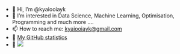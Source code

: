 - 👋 Hi, I’m @kyaiooiayk
- 👀 I’m interested in Data Science, Machine Learning, Optimisation, Programming and much more ....
- 📫 How to reach me: kyaiooiayk@gmail.com
- 👀 [My GitHub statistics](https://metrics.lecoq.io/about/kyaiooiayk)
- 👀 ![](https://komarev.com/ghpvc/?username=kyaiooiayk)

<!---
kyaiooiayk/kyaiooiayk is a ✨ special ✨ repository because its `README.md` (this file) appears on your GitHub profile.
You can click the Preview link to take a look at your changes.
--->

